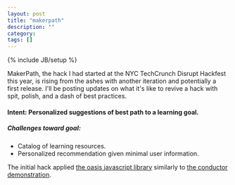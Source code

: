 ```yaml
---
layout: post
title: "makerpath"
description: ""
category: 
tags: []
---
```

{% include JB/setup %}

MakerPath, the hack I had started at the NYC TechCrunch Disrupt Hackfest
this year, is rising from the ashes with another iteration and
potentially a first release. I'll be posting updates on what it's like
to revive a hack with spit, polish, and a dash of best practices. 


#### Intent: Personalized suggestions of best path to a learning goal. 

##### Challenges toward goal:
* Catalog of learning resources. 
* Personalized recommendation given minimal user information. 

The initial hack applied [the oasis javascript library](https://github.com/tildeio/oasis.js) similarly to [the conductor demonstration](https://github.com/tildeio/conductor.js). 

